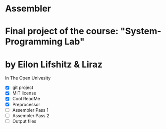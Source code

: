 # Assembler
# Final project of the course: "System-Programming Lab"
# by Eilon Lifshitz & Liraz
In The Open Univesity



 - [x] git project
 - [x] MIT license
 - [x] Cool ReadMe 
 - [x] Preprocessor
 - [ ] Assembler Pass 1
 - [ ] Assembler Pass 2
 - [ ] Output files
